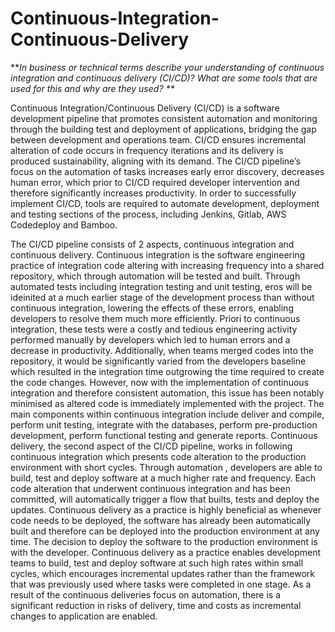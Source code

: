 # Continuous-Integration-Continuous-Delivery

**_In business or technical terms describe your understanding of continuous integration and continuous delivery (CI/CD)? What are some tools that are used for this and why are they used? 
**_

Continuous Integration/Continuous Delivery (CI/CD) is a software development pipeline that promotes consistent automation and monitoring through the building test and deployment of applications, bridging the gap between development and operations team. CI/CD ensures incremental alteration of code occurs in frequency iterations and its delivery is produced sustainability, aligning with its demand. The CI/CD pipeline’s focus on the automation of tasks increases early error discovery, decreases human error, which prior to CI/CD required developer intervention and therefore significantly increases productivity. In order to successfully implement CI/CD, tools are required to automate development, deployment and testing sections of the process, including Jenkins, Gitlab, AWS Codedeploy and Bamboo. 

The CI/CD pipeline consists of 2 aspects, continuous integration and continuous delivery. Continuous integration is the software engineering practice of integration code altering with increasing frequency into a shared repository, which through automation will be tested and built. Through automated tests including integration testing and unit testing, eros will be ideinited at a much earlier stage of the development process than without continuous integration, lowering the effects of these errors, enabling developers to resolve them much more efficiently. Priori to continuous integration, these tests were a costly and tedious engineering activity performed manually by developers which led to human errors and a decrease in productivity. Additionally, when teams merged codes into the repository, it would be significantly varied from the developers baseline which resulted in the integration time outgrowing the time required to create the code changes. However, now with the implementation of continuous integration and therefore consistent automation, this issue has been notably minimised as altered code is immediately implemented with the project. The main components within continuous integration include deliver and compile, perform unit testing, integrate with the databases, perform pre-production development, perform functional testing and generate reports. Continuous delivery, the second aspect of the CI/CD pipeline, works in following continuous integration which presents code alteration to the production environment with short cycles. Through automation , developers are able to build, test and deploy software at a much higher rate and frequency. Each code alteration that underwent continuous integration and has been committed, will automatically trigger a flow that builts, tests and deploy the updates. Continuous delivery as a practice is highly beneficial as whenever code needs to be deployed, the software has already been automatically built and therefore can be deployed into the production environment at any time. The decision to deploy the software to the production environment is with the developer. Continuous delivery as a  practice enables development teams to build, test and deploy software at such high rates within small cycles, which encourages incremental updates rather than the framework that was previously used where tasks were completed in one stage. As a result of the continuous deliveries focus on automation, there is a significant reduction in risks of delivery, time and costs as incremental changes to application are enabled. 
